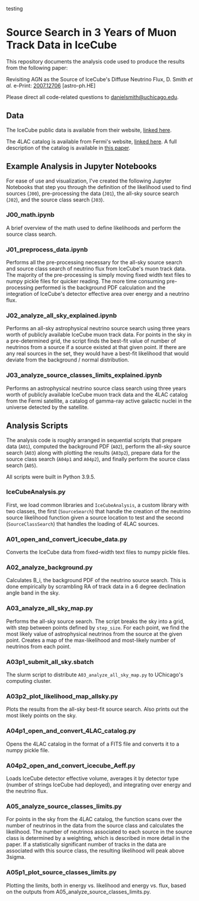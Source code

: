 testing

# Source Search in 3 Years of Muon Track Data in IceCube

This repository documents the analysis code used to produce the results from the following paper:

Revisiting AGN as the Source of IceCube's Diffuse Neutrino Flux, D. Smith *et al.* e-Print: [2007.12706](https://arxiv.org/abs/2007.12706) [astro-ph.HE]

Please direct all code-related questions to [danielsmith@uchicago.edu](mailto:danielsmith@uchicago.edu).

## Data

The IceCube public data is available from their website, [linked here](https://icecube.wisc.edu/science/data/PS-3years).

The 4LAC catalog is available from Fermi's website, [linked here](https://fermi.gsfc.nasa.gov/ssc/data/access/lat/4LACDR2/). A full description of the catalog is available in [this paper](https://iopscience.iop.org/article/10.3847/1538-4357/ab791e). 

## Example Analysis in Jupyter Notebooks

For ease of use and visualization, I've created the following Jupyter Notebooks that step you through the definition of the likelihood used to find sources (`J00`), pre-processing the data (`J01`), the all-sky source search (`J02`), and the source class search (`J03`). 

### J00_math.ipynb

A brief overview of the math used to define likelihoods and perform the source class search.

### J01_preprocess_data.ipynb

Performs all the pre-processing necessary for the all-sky source search and source class search of neutrino flux from IceCube's muon track data. The majority of the pre-processing is simply moving fixed width text files to numpy pickle files for quicker reading. The more time consuming pre-processing performed is the background PDF calculation and the integration of IceCube's detector effective area over energy and a neutrino flux.

### J02_analyze_all_sky_explained.ipynb

Performs an all-sky astrophysical neutrino source search using three years worth of publicly available IceCube muon track data. For points in the sky in a pre-determined grid, the script finds the best-fit value of number of neutrinos from a source if a source existed at that given point. If there are any real sources in the set, they would have a best-fit likelihood that would deviate from the background / normal distribution. 

### J03_analyze_source_classes_limits_explained.ipynb

Performs an astrophysical neutrino source class search using three years worth of publicly available IceCube muon track data and the 4LAC catalog from the Fermi satellite, a catalog of gamma-ray active galactic nuclei in the universe detected by the satellite. 

## Analysis Scripts

The analysis code is roughly arranged in sequential scripts that prepare data (`A01`), computed the background PDF (`A02`), perform the all-sky source search (`A03`) along with plotting the results (`A03p2`), prepare data for the source class search (`A04p1` and `A04p2`), and finally perform the source class search (`A05`).

All scripts were built in Python 3.9.5.

### IceCubeAnalysis.py

First, we load common libraries and `IceCubeAnalysis`, a custom library with two classes, the first (`SourceSearch`) that handle the creation of the neutrino source likelihood function given a source location to test and the second (`SourceClassSearch`) that handles the loading of 4LAC sources.

### A01_open_and_convert_icecube_data.py

Converts the IceCube data from fixed-width text files to numpy pickle files.

### A02_analyze_background.py

Calculates B_i, the background PDF of the neutrino source search. This is done empirically by scrambling RA of track data in a 6 degree declination angle band in the sky.

### A03_analyze_all_sky_map.py

Performs the all-sky source search. The script breaks the sky into a grid, with step between points defined by `step_size`. For each point, we find the most likely value of astrophysical neutrinos from the source at the given point. Creates a map of the max-likelihood and most-likely number of neutrinos from each point.

### A03p1_submit_all_sky.sbatch

The slurm script to distribute `A03_analyze_all_sky_map.py` to UChicago's computing cluster. 

### A03p2_plot_likelihood_map_allsky.py

Plots the results from the all-sky best-fit source search.
Also prints out the most likely points on the sky.

### A04p1_open_and_convert_4LAC_catalog.py

Opens the 4LAC catalog in the format of a FITS file and converts it to a numpy pickle file.

### A04p2_open_and_convert_icecube_Aeff.py

Loads IceCube detector effective volume, averages it by detector type (number of strings IceCube had deployed), and integrating over energy and the neutrino flux.

### A05_analyze_source_classes_limits.py

For points in the sky from the 4LAC catalog, the function scans over the number of neutrinos in the data from the source class and calculates the likelihood. The number of neutrinos associated to each source in the source class is determined by a weighting, which is described in more detail in the paper. If a statistically significant number of tracks in the data are associated with this source class, the resulting likelihood will peak above 3sigma.

### A05p1_plot_source_classes_limits.py

Plotting the limits, both in energy vs. likelihood and energy vs. flux, based on the outputs from A05_analyze_source_classes_limits.py.